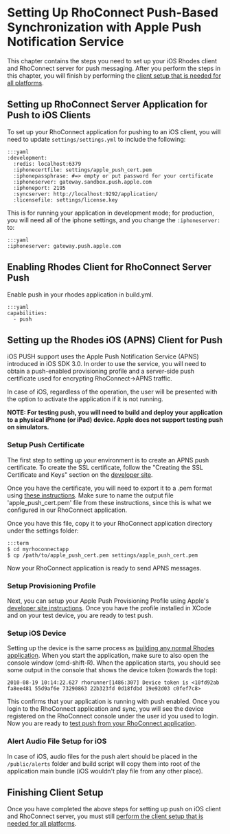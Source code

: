 Setting Up RhoConnect Push-Based Synchronization with Apple Push Notification Service
===

This chapter contains the steps you need to set up your iOS Rhodes client and RhoConnect server for push messaging. After you perform the steps in this chapter, you will finish by performing the [client setup that is needed for all platforms](push-client-setup).

## Setting up RhoConnect Server Application for Push to iOS Clients

To set up your RhoConnect application for pushing to an iOS client, you will need to update `settings/settings.yml` to include the following:

	:::yaml
	:development:
	  :redis: localhost:6379
	  :iphonecertfile: settings/apple_push_cert.pem
	  :iphonepassphrase: #=> empty or put password for your certificate
	  :iphoneserver: gateway.sandbox.push.apple.com
	  :iphoneport: 2195
	  :syncserver: http://localhost:9292/application/
	  :licensefile: settings/license.key

This is for running your application in development mode; for production, you will need all of the iphone settings, and you change the `:iphoneserver:` to:

	:::yaml
  	:iphoneserver: gateway.push.apple.com

## Enabling Rhodes Client for RhoConnect Server Push

Enable push in your rhodes application in build.yml.

	:::yaml
	capabilities:
	  - push

## Setting up the Rhodes iOS (APNS) Client for Push

iOS PUSH support uses the Apple Push Notification Service (APNS) introduced in iOS SDK 3.0.  In order to use the service, you will need to obtain a push-enabled provisioning profile and a server-side push certificate used for encrypting RhoConnect->APNS traffic.

In case of iOS, regardless of the operation, the user will be presented with the option to activate the application if it is not running.

**NOTE: For testing push, you will need to build and deploy your application to a physical iPhone (or iPad) device. Apple does not support testing push on simulators.**

### Setup Push Certificate
The first step to setting up your environment is to create an APNS push certificate. To create the SSL certificate, follow the "Creating the SSL Certificate and Keys" section on the
[developer site](https://developer.apple.com/library/ios/#documentation/NetworkingInternet/Conceptual/RemoteNotificationsPG/Chapters/ProvisioningDevelopment.html#//apple_ref/doc/uid/TP40008194-CH104-SW1).

Once you have the certificate, you will need to export it to a .pem format using [these instructions](https://developer.apple.com/library/ios/#documentation/NetworkingInternet/Conceptual/RemoteNotificationsPG/Chapters/ProvisioningDevelopment.html#//apple_ref/doc/uid/TP40008194-CH104-SW6). Make sure to name the output file 'apple_push_cert.pem' file from these instructions, since this is what we configured in our RhoConnect application.

Once you have this file, copy it to your RhoConnect application directory under the settings folder:

	:::term
	$ cd myrhoconnectapp
	$ cp /path/to/apple_push_cert.pem settings/apple_push_cert.pem

Now your RhoConnect application is ready to send APNS messages.

### Setup Provisioning Profile
Next, you can setup your Apple Push Provisioning Profile using Apple's [developer site instructions](https://developer.apple.com/library/ios/#documentation/NetworkingInternet/Conceptual/RemoteNotificationsPG/Chapters/ProvisioningDevelopment.html#//apple_ref/doc/uid/TP40008194-CH104-SW6). Once you have the profile installed in XCode and on your test device, you are ready to test push.

### Setup iOS Device
Setting up the device is the same process as [building any normal Rhodes application](../guide/build_ios). When you start the application, make sure to also open the console window (cmd-shift-R). When the application starts, you should see some output in the console that shows the device token (towards the top):

	2010-08-19 10:14:22.627 rhorunner[1486:307] Device token is <10fd92ab fa8ee481 55d9af6e 73290863 22b323fd 0d18fdbd 19e92d03 c0fef7c8>

This confirms that your application is running with push enabled. Once you login to the RhoConnect application and sync, you will see the device registered on the RhoConnect console under the user id you used to login. Now you are ready to [test push from your RhoConnect application](push-server-setup#testing-push-in-the-rhoconnect-web-console).

### Alert Audio File Setup for iOS
In case of iOS, audio files for the push alert should be placed in the `/public/alerts` folder and build script will copy them into root of the application main bundle (iOS wouldn't play file from any other place).

## Finishing Client Setup

Once you have completed the above steps for setting up push on iOS client and RhoConnect server, you must still [perform the client setup that is needed for all platforms](push-client-setup).